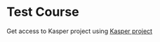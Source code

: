 # Test Course

Get access to Kasper project using [Kasper project](https://mohamed-haroun.github.io/kasper-project)
